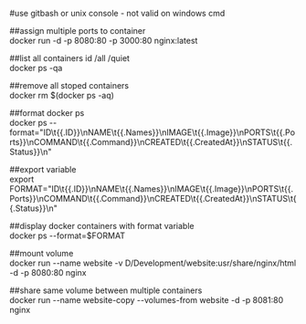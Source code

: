 #use gitbash or unix console - not valid on windows cmd

##assign multiple ports to container   
docker run -d -p 8080:80 -p 3000:80 nginx:latest  

##list all containers id /all /quiet    
docker ps -qa 

##remove all stoped containers  
docker rm $(docker ps -aq) 

##format docker ps  
docker ps --format="ID\t{{.ID}}\nNAME\t{{.Names}}\nIMAGE\t{{.Image}}\nPORTS\t{{.Ports}}\nCOMMAND\t{{.Command}}\nCREATED\t{{.CreatedAt}}\nSTATUS\t{{.Status}}\n" 

##export variable   
export FORMAT="ID\t{{.ID}}\nNAME\t{{.Names}}\nIMAGE\t{{.Image}}\nPORTS\t{{.Ports}}\nCOMMAND\t{{.Command}}\nCREATED\t{{.CreatedAt}}\nSTATUS\t{{.Status}}\n" 

##display docker containers with format variable  
docker ps --format=$FORMAT

##mount volume  
docker run --name website -v D/Development/website:usr/share/nginx/html -d -p 8080:80 nginx

##share same volume between multiple containers   
docker run --name website-copy --volumes-from website -d -p 8081:80 nginx
